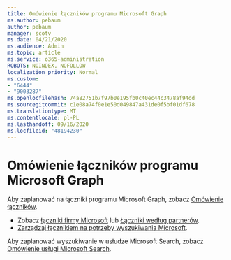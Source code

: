 ```yaml
---
title: Omówienie łączników programu Microsoft Graph
ms.author: pebaum
author: pebaum
manager: scotv
ms.date: 04/21/2020
ms.audience: Admin
ms.topic: article
ms.service: o365-administration
ROBOTS: NOINDEX, NOFOLLOW
localization_priority: Normal
ms.custom:
- "6444"
- "9003287"
ms.openlocfilehash: 74a82751b7f97b0e195fb0c40ec44c3478af94dd
ms.sourcegitcommit: c1e08a74f0e1e50d049847a431de0f5bf01df678
ms.translationtype: MT
ms.contentlocale: pl-PL
ms.lasthandoff: 09/16/2020
ms.locfileid: "48194230"
---
```

# <a name="overview-of-microsoft-graph-connectors"></a>Omówienie łączników programu Microsoft Graph

Aby zaplanować na łączniki programu Microsoft Graph, zobacz  [Omówienie łączników](https://docs.microsoft.com/microsoftsearch/connectors-overview).

- Zobacz [łączniki firmy Microsoft](https://docs.microsoft.com/microsoftsearch/connectors-gallery#Microsoft) lub  [Łączniki według partnerów](https://docs.microsoft.com/microsoftsearch/connectors-gallery#Partners).
- [Zarządzaj łącznikiem na potrzeby wyszukiwania Microsoft](https://docs.microsoft.com/microsoftsearch/manage-connector).

Aby zaplanować wyszukiwanie w usłudze Microsoft Search, zobacz  [Omówienie usługi Microsoft Search](https://docs.microsoft.com/microsoftsearch/overview-microsoft-search).
